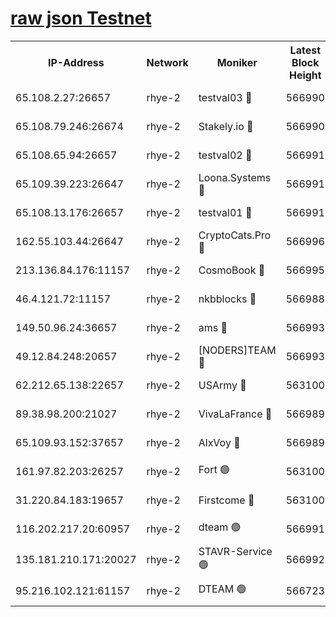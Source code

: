 
[raw json Testnet](https://rpc-check.quickt.stavr.tech/quickt/rpc-quickt-result.json)
=


<table><tr><th>IP-Address</th><th>Network</th><th>Moniker</th><th>Latest Block Height</th><th>Earliest Block Height</th><th>Catching Up</th><th>Tx Index</th><th>Voting Power</th><th>Scan Time</th></tr><tr><td>65.108.2.27:26657</td><td>rhye-2</td><td>testval03 🔴</td><td>566990</td><td>1</td><td>False</td><td>on</td><td>11002050</td><td>2024-01-29T21:26:30.672976237UTC</td></tr><tr><td>65.108.79.246:26674</td><td>rhye-2</td><td>Stakely.io 🔴</td><td>566990</td><td>1</td><td>False</td><td>on</td><td>10010</td><td>2024-01-29T21:26:33.079821986UTC</td></tr><tr><td>65.108.65.94:26657</td><td>rhye-2</td><td>testval02 🔴</td><td>566991</td><td>1</td><td>False</td><td>on</td><td>11002050</td><td>2024-01-29T21:26:35.956072717UTC</td></tr><tr><td>65.109.39.223:26647</td><td>rhye-2</td><td>Loona.Systems 🔴</td><td>566991</td><td>1</td><td>False</td><td>off</td><td>86949</td><td>2024-01-29T21:26:38.742257105UTC</td></tr><tr><td>65.108.13.176:26657</td><td>rhye-2</td><td>testval01 🔴</td><td>566991</td><td>1</td><td>False</td><td>on</td><td>13082010</td><td>2024-01-29T21:26:39.176568725UTC</td></tr><tr><td>162.55.103.44:26647</td><td>rhye-2</td><td>CryptoCats.Pro 🔴</td><td>566996</td><td>1</td><td>False</td><td>off</td><td>9999</td><td>2024-01-29T21:27:09.702553123UTC</td></tr><tr><td>213.136.84.176:11157</td><td>rhye-2</td><td>CosmoBook 🔴</td><td>566995</td><td>65301</td><td>False</td><td>off</td><td>1528057</td><td>2024-01-29T21:27:03.260840878UTC</td></tr><tr><td>46.4.121.72:11157</td><td>rhye-2</td><td>nkbblocks 🔴</td><td>566988</td><td>70101</td><td>False</td><td>off</td><td>81491</td><td>2024-01-29T21:26:22.517001627UTC</td></tr><tr><td>149.50.96.24:36657</td><td>rhye-2</td><td>ams 🔴</td><td>566993</td><td>133501</td><td>False</td><td>on</td><td>10786</td><td>2024-01-29T21:26:52.593458960UTC</td></tr><tr><td>49.12.84.248:20657</td><td>rhye-2</td><td>[NODERS]TEAM 🔴</td><td>566993</td><td>146001</td><td>False</td><td>on</td><td>59690</td><td>2024-01-29T21:26:50.150733215UTC</td></tr><tr><td>62.212.65.138:22657</td><td>rhye-2</td><td>USArmy 🔴</td><td>563100</td><td>198001</td><td>False</td><td>on</td><td>59069</td><td>2024-01-29T21:26:29.852519843UTC</td></tr><tr><td>89.38.98.200:21027</td><td>rhye-2</td><td>VivaLaFrance 🔴</td><td>566989</td><td>220501</td><td>False</td><td>off</td><td>10000</td><td>2024-01-29T21:26:25.000466606UTC</td></tr><tr><td>65.109.93.152:37657</td><td>rhye-2</td><td>AlxVoy 🔴</td><td>566989</td><td>315173</td><td>False</td><td>on</td><td>143351</td><td>2024-01-29T21:26:27.454443470UTC</td></tr><tr><td>161.97.82.203:26257</td><td>rhye-2</td><td>Fort 🟢</td><td>563100</td><td>330438</td><td>False</td><td>on</td><td>0</td><td>2024-01-29T21:26:22.225147776UTC</td></tr><tr><td>31.220.84.183:19657</td><td>rhye-2</td><td>Firstcome 🔴</td><td>563100</td><td>409501</td><td>False</td><td>off</td><td>724902</td><td>2024-01-29T21:26:30.260724126UTC</td></tr><tr><td>116.202.217.20:60957</td><td>rhye-2</td><td>dteam 🟢</td><td>566991</td><td>421794</td><td>False</td><td>on</td><td>0</td><td>2024-01-29T21:26:36.270432365UTC</td></tr><tr><td>135.181.210.171:20027</td><td>rhye-2</td><td>STAVR-Service 🟢</td><td>566992</td><td>564001</td><td>False</td><td>on</td><td>0</td><td>2024-01-29T21:26:47.735750932UTC</td></tr><tr><td>95.216.102.121:61157</td><td>rhye-2</td><td>DTEAM 🟢</td><td>566723</td><td>565601</td><td>False</td><td>on</td><td>0</td><td>2024-01-29T21:26:33.501630180UTC</td></tr></table>